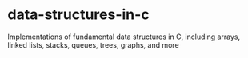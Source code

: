# data-structures-in-c
Implementations of fundamental data structures in C, including arrays, linked lists, stacks, queues, trees, graphs, and more
